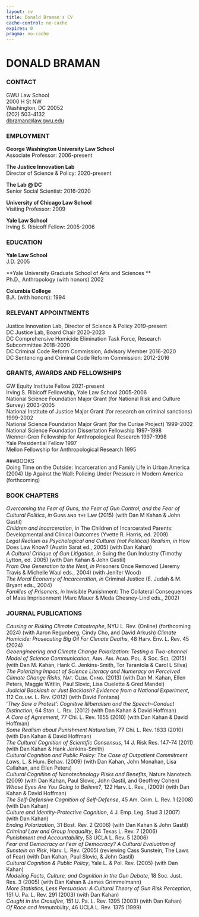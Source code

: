 ```yaml
---
layout: cv
title: Donald Braman's CV
cache-control: no-cache
expires: 0
pragma: no-cache
---
```

# DONALD BRAMAN 

### CONTACT  
GWU Law School  
2000 H St NW  
Washington, DC 20052  
(202) 503-4132   
[dbraman@law.gwu.edu](mailto:dbraman@law.gwu.edu)

### EMPLOYMENT  

**George Washington University Law School**  
Associate Professor: 2006-present

**The Justice Innovation Lab**  
Director of Science & Policy: 2020-present

**The Lab @ DC**  
Senior Social Scientist: 2016-2020

**University of Chicago Law School**  
Visiting Professor: 2009

**Yale Law School**  
Irving S. Ribicoff Fellow: 2005-2006


### EDUCATION

**Yale Law School**  
J.D. 2005

**Yale University Graduate School of Arts and Sciences **  
Ph.D., Anthropology (with honors) 2002

**Columbia College**  
B.A. (with honors): 1994

### RELEVANT APPOINTMENTS	

Justice Innovation Lab, Director of Science & Policy 2019-present  
DC Justice Lab, Board Chair 2020-2023  
DC Comprehensive Homicide Elimination Task Force, Research Subcommittee 2018-2020  
DC Criminal Code Reform Commission, Advisory Member 2016-2020  
DC Sentencing and Criminal Code Reform Commission: 2012-2016 

### GRANTS, AWARDS AND FELLOWSHIPS

GW Equity Institute Fellow 2021-present  
Irving S. Ribicoff Fellowship, Yale Law School 2005-2006  
National Science Foundation Major Grant (for National Risk and Culture Survey) 2003-2005  
National Institute of Justice Major Grant (for research on criminal sanctions) 1999-2002  
National Science Foundation Major Grant (for the Curiae Project) 1999-2002  
National Science Foundation Dissertation Fellowship 1997-1998  
Wenner-Gren Fellowship for Anthropological Research 1997-1998  
Yale Presidential Fellow 1997  
Mellon Fellowship for Anthropological Research 1995  

###BOOKS  
Doing Time on the Outside: Incarceration and Family Life in Urban America (2004) 
Up Against the Wall: Policing Under Pressure in Modern America (forthcoming)

### BOOK CHAPTERS 
_Overcoming the Fear of Guns, the Fear of Gun Control, and the Fear of Cultural Politics_, _in_ Gᴜɴꜱ ᴀɴᴅ ᴛʜᴇ Lᴀᴡ (2015) (with Dan M Kahan & John Gastil)  
_Children and Incarceration_, _in_ The Children of Incarcerated Parents: Developmental and Clinical Outcomes (Yvette R. Harris, ed. 2009)  
_Legal Realism as Psychological and Cultural (not Political) Realism_, _in_ How Does Law Know? (Austin Sarat ed., 2005) (with Dan Kahan)  
_A Cultural Critique of Gun Litigation_, _in_ Suing the Gun Industry (Timothy Lytton, ed. 2005) (with Dan Kahan & John Gastil)  
_From One Generation to the Next_, _in_ Prisoners Once Removed (Jeremy Travis & Michelle Waul eds., 2004) (with Jenifer Wood)  
_The Moral Economy of Incarceration_, _in_ Criminal Justice (E. Judah & M. Bryant eds., 2004)  
_Families of Prisoners_, _in_ Invisible Punishment: The Collateral Consequences of Mass Imprisonment (Marc Mauer & Meda Chesney-Lind eds., 2002)  

### JOURNAL PUBLICATIONS  
_Causing or Risking Climate Catastrophe_, NYU L. Rev. (Online) (forthcoming 2024) (with Aaron Regunberg, Cindy Cho, and David Arkush)
_Climate Homicide: Prosecuting Big Oil For Climate Deaths_, 48 Harv. Env. L. Rev. 45 (2024)  
_Geoengineering and Climate Change Polarization: Testing a Two-channel Model of Science Communication_, Aɴɴ. Aᴍ. Aᴄᴀᴅ. Pᴏʟ. & Sᴏᴄ. Sᴄɪ. (2015) (with Dan M. Kahan, Hank C. Jenkins-Smith, Tor Tarantola & Carol L Silva)  
_The Polarizing Impact of Science Literacy and Numeracy on Perceived Climate Change Risks_, Nᴀᴛ. Cʟɪᴍ. Cʜɴɢ. (2013) (with Dan M. Kahan, Ellen Peters, Maggie Wittlin, Paul Slovic, Lisa Ouelette & Gred Mandel)  
_Judicial Backlash or Just Backlash? Evidence from a National Experiment_, 112 Cᴏʟᴜᴍ. L. Rᴇᴠ. (2012) (with David Fontana)  
‘_They Saw a Protest’: Cognitive Illiberalism and the Speech-Conduct Distinction_, 64 Stan. L. Rᴇᴠ. (2012) (with Dan Kahan & David Hoffman)  
_A Core of Agreement_, 77 Chi. L. Rev. 1655 (2010) (with Dan Kahan & David Hoffman)  
_Some Realism about Punishment Naturalism_, 77 Chi. L. Rev. 1633 (2010) (with Dan Kahan & David Hoffman)  
_The Cultural Cognition of Scientific Consensus_, 14 J. Risk Res. 147-74 (2011) (with Dan Kahan & Hank Jenkins-Smith)  
_Cultural Cognition and Public Policy: The Case of Outpatient Commitment Laws_, L. & Hum. Behav. (2009) (with Dan Kahan, John Monahan, Lisa Callahan, and Ellen Peters)  
_Cultural Cognition of Nanotechnology Risks and Benefits_, Nature Nanotech (2009) (with Dan Kahan, Paul Slovic, John Gastil, and Geoffrey Cohen)  
_Whose Eyes Are You Going to Believe?_, 122 Harv. L. Rev., (2009) (with Dan Kahan & David Hoffman)  
_The Self-Defensive Cognition of Self-Defense_, 45 Am. Crim. L. Rev. 1 (2008) (with Dan Kahan)  
_Culture and Identity-Protective Cognition_, 4 J. Emp. Leg. Stud 3 (2007) (with Dan Kahan)  
_Ending Polarization_, 31 Bost. Rev. 2 (2006) (with Dan Kahan & John Gastil)  
_Criminal Law and Group Inequality_, 84 Texas L. Rev. 7 (2006)  
_Punishment and Accountability_, 53 UCLA L. Rev. 5 (2006)  
_Fear and Democracy or Fear of Democracy? A Cultural Evaluation of Sunstein on Risk_, Harv. L. Rev. (2005) (reviewing Cass Sunstein, The Laws of Fear) (with Dan Kahan, Paul Slovic, & John Gastil)  
_Cultural Cognition & Public Policy_, Yale L. & Pol. Rev. (2005) (with Dan Kahan)  
_Modeling Facts, Culture, and Cognition in the Gun Debate_, 18 Soc. Just. Res. 3 (2005) (with Dan Kahan & James Grimmelmann)  
_More Statistics, Less Persuasion: A Cultural Theory of Gun Risk Perception_, 151 U. Pa. L. Rev. 291 (2003) (with Dan Kahan)  
_Caught in the Crossfire_, 151 U. Pa. L. Rev. 1395 (2003) (with Dan Kahan)  
_Of Race and Immutability_, 46 UCLA L. Rev. 1375 (1999)  

<!-- ### Footer

Last updated: May 2013 -->


